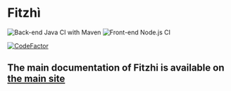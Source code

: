 # Fitzhì

![Back-end Java CI with Maven](https://github.com/fitzhi/application/workflows/Java%20CI%20with%20Maven/badge.svg)
![Front-end Node.js CI](https://github.com/fitzhi/application/workflows/Node.js%20CI/badge.svg)

[![CodeFactor](https://www.codefactor.io/repository/github/fitzhi/application/badge/master)](https://www.codefactor.io/repository/github/fitzhi/application/overview/master)


## The main documentation of Fitzhi is available on [the main site](http://www.fitzhi.com)
